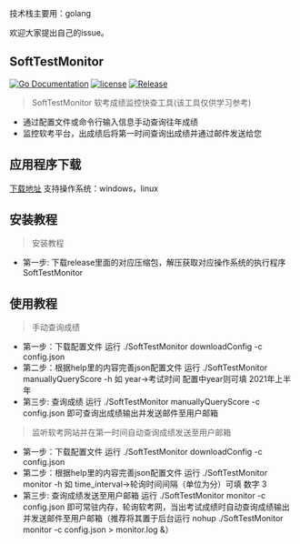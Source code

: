 ﻿  

技术栈主要用：golang 

欢迎大家提出自己的issue。

SoftTestMonitor
-----------
[![Go Documentation](http://img.shields.io/badge/go-documentation-blue.svg?style=flat-square)](https://godoc.org/github.com/1340691923/SoftTestMonitor)
[![license](https://img.shields.io/github/license/mashape/apistatus.svg?maxAge=2592000)](https://github.com/1340691923/SoftTestMonitor/blob/master/LICENSE)
[![Release](https://img.shields.io/github/release/1340691923/ElasticView.svg?label=Release)](https://github.com/1340691923/SoftTestMonitor/releases/latest)
> SoftTestMonitor 软考成绩监控快查工具(该工具仅供学习参考)
 * 通过配置文件或命令行输入信息手动查询往年成绩
 * 监控软考平台，出成绩后将第一时间查询出成绩并通过邮件发送给您
 
## 应用程序下载
[下载地址]( https://github.com/1340691923/SoftTestMonitor/releases/) 支持操作系统：windows，linux

## 安装教程
>安装教程
 * 第一步: 下载release里面的对应压缩包，解压获取对应操作系统的执行程序 SoftTestMonitor
 
 ## 使用教程
 > 手动查询成绩
 * 第一步：下载配置文件 运行 ./SoftTestMonitor downloadConfig -c config.json
 * 第二步：根据help里的内容完善json配置文件 运行 ./SoftTestMonitor manuallyQueryScore -h 如 year->考试时间 配置中year则可填 2021年上半年
 * 第三步: 查询成绩 运行 ./SoftTestMonitor manuallyQueryScore -c config.json 即可查询出成绩输出并发送邮件至用户邮箱
 
  > 监听软考网站并在第一时间自动查询成绩发送至用户邮箱
  * 第一步：下载配置文件 运行 ./SoftTestMonitor downloadConfig -c config.json
  * 第二步：根据help里的内容完善json配置文件 运行 ./SoftTestMonitor monitor -h 如 time_interval->轮询时间间隔（单位为分）可填 数字 3
  * 第三步: 查询成绩发送至用户邮箱 运行 ./SoftTestMonitor monitor -c config.json 即可常驻内存，轮询软考网，当出考试成绩时自动查询成绩输出并发送邮件至用户邮箱（推荐将其置于后台运行 nohup ./SoftTestMonitor monitor -c config.json > monitor.log &）
